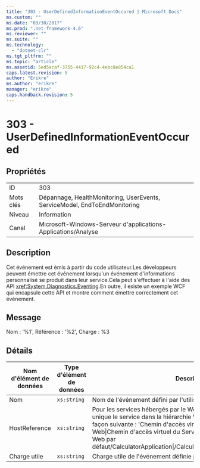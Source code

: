 ```yaml
---
title: "303 - UserDefinedInformationEventOccured | Microsoft Docs"
ms.custom: ""
ms.date: "03/30/2017"
ms.prod: ".net-framework-4.6"
ms.reviewer: ""
ms.suite: ""
ms.technology: 
  - "dotnet-clr"
ms.tgt_pltfrm: ""
ms.topic: "article"
ms.assetid: 5ed5acaf-3755-4417-92c4-4ebc8e854ca1
caps.latest.revision: 5
author: "Erikre"
ms.author: "erikre"
manager: "erikre"
caps.handback.revision: 5
---
```

# 303 - UserDefinedInformationEventOccured
## Propriétés  
  
|||  
|-|-|  
|ID|303|  
|Mots clés|Dépannage, HealthMonitoring, UserEvents, ServiceModel, EndToEndMonitoring|  
|Niveau|Information|  
|Canal|Microsoft\-Windows\-Serveur d'applications\-Applications\/Analyse|  
  
## Description  
 Cet événement est émis à partir du code utilisateur.Les développeurs peuvent émettre cet événement lorsqu'un événement d'informations personnalisé se produit dans leur service.Cela peut s'effectuer à l'aide des API <xref:System.Diagnostics.Eventing>.En outre, il existe un exemple WCF qui encapsule cette API et montre comment émettre correctement cet événement.  
  
## Message  
 Nom : '%1', Référence : '%2', Charge : %3  
  
## Détails  
  
|Nom d'élément de données|Type d'élément de données|Description|  
|------------------------------|-------------------------------|-----------------|  
|Nom|`xs:string`|Nom de l'événement défini par l'utilisateur.|  
|HostReference|`xs:string`|Pour les services hébergés par le Web, ce champ identifie de manière unique le service dans la hiérarchie Web.Son format est défini de la façon suivante : 'Chemin d'accès virtuel de l'Application Nom du site Web&#124;Chemin d'accès virtuel du Service&#124;ServiceName.Exemple : 'Site Web par défaut\/CalculatorApplication&#124;\/CalculatorService.svc&#124;CalculatorService'.|  
|Charge utile|`xs:string`|Charge utile de l'événement définie par l'utilisateur.|